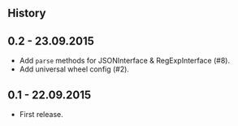 History
-------

0.2 - 23.09.2015
----------------

* Add ```parse``` methods for JSONInterface & RegExpInterface (#8).
* Add universal wheel config (#2).

0.1 - 22.09.2015
----------------

* First release.
